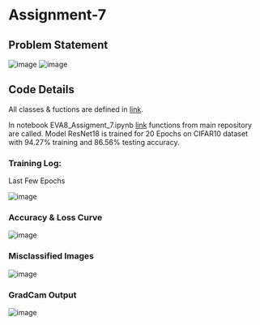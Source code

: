 # Assignment-7

## Problem Statement

![image](https://user-images.githubusercontent.com/120099863/217985996-93407e73-209e-455c-89bf-111b113e6880.png)
![image](https://user-images.githubusercontent.com/120099863/217986065-4a8acd18-707b-44c2-9746-494199523db2.png)

## Code Details

All classes & fuctions are defined in [link](https://github.com/MPGarg/common_repo). 

In notebook EVA8_Assigment_7.ipynb [link](EVA8_Assigment_7.ipynb) functions from main repository are called. Model ResNet18 is trained for 20 Epochs on CIFAR10 dataset with 94.27% training and 86.56% testing accuracy.

### Training Log:

Last Few Epochs

![image](https://user-images.githubusercontent.com/120099863/217988018-1ba94527-4a42-42d3-a8a5-3696dd59a2e7.png)

### Accuracy & Loss Curve

![image](https://user-images.githubusercontent.com/120099863/217988229-25b02352-fa6c-49ff-b9af-ec8164fb2c6d.png)

### Misclassified Images

![image](https://user-images.githubusercontent.com/120099863/217988355-fe8aeb54-8f19-46a8-85b6-6e2c5bedcbad.png)

### GradCam Output

![image](https://user-images.githubusercontent.com/120099863/217988491-60008c63-7fc4-421e-ab8b-25f854fc375b.png)



